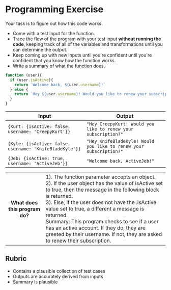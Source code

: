 # Programming Exercise

Your task is to figure out how this code works.

* Come with a test input for the function.
* Trace the flow of the program with your test input **without running the code**, keeping track of all of the variables and transformations until you can determine the output.
* Keep coming up with new inputs until you're confident until you're confident that you know how the function works.
* Write a summary of what the function does.

```js
function (user){
  if (user.isActive){
    return `Welcome back, ${user.username}!`
  } else {
    return `Hey ${user.username}! Would you like to renew your subscription?`
  }
}
```
| Input       |    Output                                                        |
|-------------|------------------------------------------------------------------| 
| `{Kurt: {isActive: false, username: 'CreepyKurt'}}` | `"Hey CreepyKurt! Would you like to renew your subscription?"`    |           
| `{Kyle: {isActive: false, username: 'KnifeBladeKyle'}}` | `"Hey KnifeBladeKyle! Would you like to renew your subscription?"`|        
| `{Jeb: {isActive: true, username: 'ActiveJeb'}}`  | `"Welcome back, ActiveJeb!"`                                      |            

<table>
  <tr>
    <th>What does this program do?</th>
    <td>1). The function parameter accepts an object.<br>
2). If the user object has the value of isActive set to true, then the message in the following block is returned.<br>
3). Else, if the user does not have the .isActive value set to true, a different a message is returned.<br>
Summary: This program checks to see if a user has an active account. If they do, they are greeted by their username. If not, they are asked to renew their subscription.
</td>
  </tr>
</table>

## Rubric

* Contains a plausible collection of test cases
* Outputs are accurately derived from inputs
* Summary is plausible
